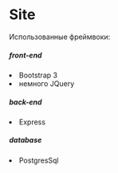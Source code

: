 # Site
Использованные фреймвоки:

<h5>front-end</h5>

<li>Bootstrap 3</li>
<li>немного JQuery</li>

<h5>back-end</h5>

<li>Express</li>

<h5>database</h5>

<li>PostgresSql</li>
<br>
